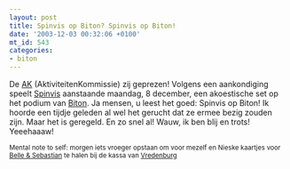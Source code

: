 ```yaml
---
layout: post
title: Spinvis op Biton? Spinvis op Biton!
date: '2003-12-03 00:32:06 +0100'
mt_id: 543
categories:
- biton
---
```

De <a href="http://www.biton.nl/organisatie/commissies#ak">AK</a> (AktiviteitenKommissie) zij geprezen! Volgens een aankondiging speelt <a href="http://www.excelsior-recordings.com/artists/spinvis/">Spinvis</a> aanstaande maandag, 8 december, een akoestische set op het podium van <a href="http://www.biton.nl/">Biton</a>. Ja mensen, u leest het goed: Spinvis op Biton! Ik hoorde een tijdje geleden al wel het gerucht dat ze ermee bezig zouden zijn. Maar het is geregeld. En zo snel al! Wauw, ik ben blij en trots! Yeeehaaaw!

<small>Mental note to self: morgen iets vroeger opstaan om voor mezelf en Nieske kaartjes voor <a href="http://www.belleandsebastian.co.uk/">Belle & Sebastian</a> te halen bij de kassa van <a href="http://www.vredenburg.nl/">Vredenburg</a></small>
